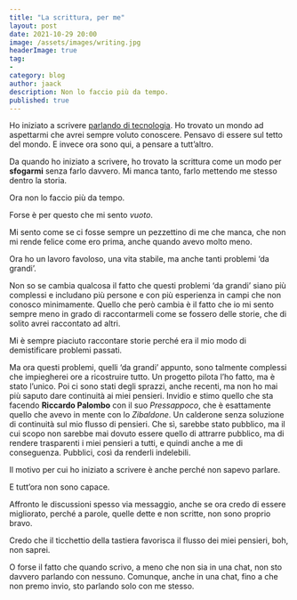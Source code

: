```yaml
---
title: "La scrittura, per me"
layout: post
date: 2021-10-29 20:00
image: /assets/images/writing.jpg
headerImage: true
tag:
-
category: blog
author: jaack
description: Non lo faccio più da tempo.
published: true
---
```


Ho iniziato a scrivere [parlando di tecnologia](https://tweaknology.org). Ho trovato un mondo ad aspettarmi che avrei sempre voluto conoscere. Pensavo di essere sul tetto del mondo. E invece ora sono qui, a pensare a tutt’altro.

Da quando ho iniziato a scrivere, ho trovato la scrittura come un modo per **sfogarmi** senza farlo davvero. Mi manca tanto, farlo mettendo me stesso dentro la storia.

Ora non lo faccio più da tempo.

Forse è per questo che mi sento _vuoto_.

Mi sento come se ci fosse sempre un pezzettino di me che manca, che non mi rende felice come ero prima, anche quando avevo molto meno.

Ora ho un lavoro favoloso, una vita stabile, ma anche tanti problemi ‘da grandi’.

Non so se cambia qualcosa il fatto che questi problemi ‘da grandi’ siano più complessi e includano più persone e con più esperienza in campi che non conosco minimamente. Quello che però cambia è il fatto che io mi sento sempre meno in grado di raccontarmeli come se fossero delle storie, che di solito avrei raccontato ad altri.

Mi è sempre piaciuto raccontare storie perché era il mio modo di demistificare problemi passati.

Ma ora questi problemi, quelli ‘da grandi’ appunto, sono talmente complessi che impiegherei ore a ricostruire tutto. Un progetto pilota l’ho fatto, ma è stato l’unico. Poi ci sono stati degli sprazzi, anche recenti, ma non ho mai più saputo dare continuità ai miei pensieri.
Invidio e stimo quello che sta facendo **Riccardo Palombo** con il suo _Pressappoco_, che è esattamente quello che avevo in mente con lo _Zibaldone_. Un calderone senza soluzione di continuità sul mio flusso di pensieri. Che sì, sarebbe stato pubblico, ma il cui scopo non sarebbe mai dovuto essere quello di attrarre pubblico, ma di rendere trasparenti i miei pensieri a tutti, e quindi anche a me di conseguenza. Pubblici, così da renderli indelebili.

Il motivo per cui ho iniziato a scrivere è anche perché non sapevo parlare.

E tutt’ora non sono capace.

Affronto le discussioni spesso via messaggio, anche se ora credo di essere migliorato, perché a parole, quelle dette e non scritte, non sono proprio bravo.

Credo che il ticchettio della tastiera favorisca il flusso dei miei pensieri, boh, non saprei.

O forse il fatto che quando scrivo, a meno che non sia in una chat, non sto davvero parlando con nessuno. Comunque, anche in una chat, fino a che non premo invio, sto parlando solo con me stesso.
